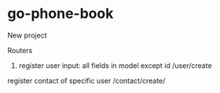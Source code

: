 # go-phone-book

New project

Routers

1. register user 
input: all fields in model except id
/user/create


register contact of specific user
/contact/create/